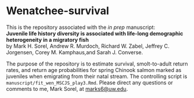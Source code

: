 # Wenatchee-survival
This is the repository associated with the *in prep* manuscript:   
**Juvenile life history diversity is associated with life-long demographic heterogeneity in a migratory fish**  
by Mark H. Sorel, Andrew R. Murdoch, Richard W. Zabel, Jeffrey C. Jorgensen, Corey M. Kamphaus,and Sarah J. Converse.

The purpose of the repository is to estimate survival, smolt-to-adult return rates, and return age probabilities for spring Chinook salmon marked as juveniles when emigrating from their natal stream. The controlling script is  `manuscript/fit_wen_MSCJS_play3.Rmd`.
Please direct any questions or comments to me, Mark Sorel, at marks6@uw.edu.
